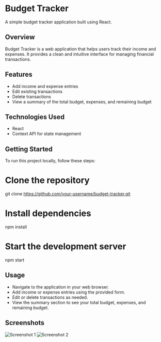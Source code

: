 # Budget Tracker

A simple budget tracker application built using React.

## Overview

Budget Tracker is a web application that helps users track their income and expenses. It provides a clean and intuitive interface for managing financial transactions.

## Features

- Add income and expense entries
- Edit existing transactions
- Delete transactions
- View a summary of the total budget, expenses, and remaining budget

## Technologies Used

- React
- Context API for state management

## Getting Started

To run this project locally, follow these steps:

# Clone the repository

git clone https://github.com/your-username/budget-tracker.git

# Install dependencies

npm install

# Start the development server

npm start

## Usage

- Navigate to the application in your web browser.
- Add income or expense entries using the provided form.
- Edit or delete transactions as needed.
- View the summary section to see your total budget, expenses, and remaining budget.

## Screenshots

![Screenshot 1](https://live.staticflickr.com/65535/53340338505_8f4fbe0264_m.jpg)
![Screenshot 2](https://live.staticflickr.com/65535/53340215214_9875d96292_m.jpg)

